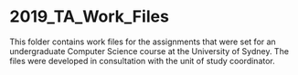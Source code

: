 # 2019_TA_Work_Files
This folder contains work files for the assignments that were set for an undergraduate Computer Science course at the University of Sydney.
The files were developed in consultation with the unit of study coordinator.
